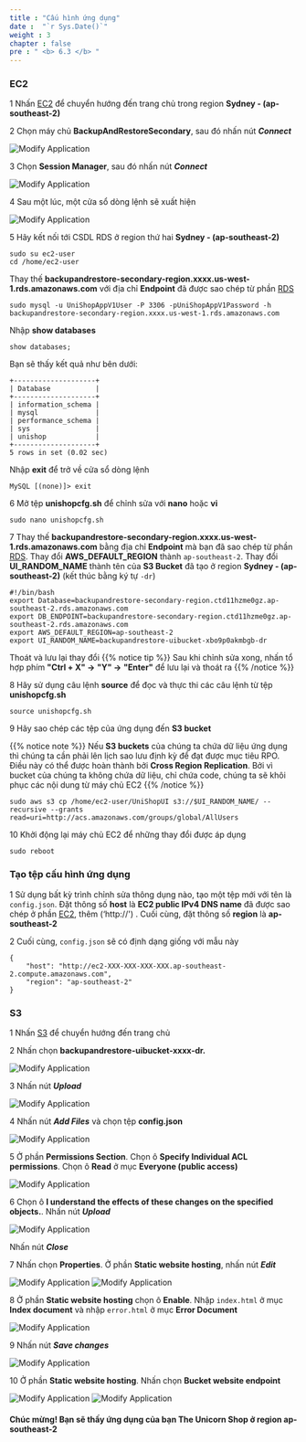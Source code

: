```yaml
---
title : "Cấu hình ứng dụng"
date :  "`r Sys.Date()`" 
weight : 3 
chapter : false
pre : " <b> 6.3 </b> "
---
```


### EC2

1 Nhấn [EC2](https://ap-southeast-2.console.aws.amazon.com/ec2/home?region=ap-southeast-2) để chuyển hướng đến trang chủ trong region **Sydney - (ap-southeast-2)**

2 Chọn máy chủ **BackupAndRestoreSecondary**, sau đó nhấn nút ***Connect***

 ![Modify Application](/images/6.failovertosecondary/31_ModifyApp.png?width=90pc)

3 Chọn **Session Manager**, sau đó nhấn nút ***Connect***

 ![Modify Application](/images/6.failovertosecondary/32_ModifyApp.png?width=90pc)

4 Sau một lúc, một cửa sổ dòng lệnh sẽ xuất hiện

 ![Modify Application](/images/6.failovertosecondary/33_ModifyApp.png?width=90pc)

5 Hãy kết nối tới CSDL RDS ở region thứ hai **Sydney - (ap-southeast-2)**
```
sudo su ec2-user
cd /home/ec2-user
```
Thay thế **backupandrestore-secondary-region.xxxx.us-west-1.rds.amazonaws.com** với địa chỉ **Endpoint** đã được sao chép từ phần [RDS](../6.2-rds/)
```
sudo mysql -u UniShopAppV1User -P 3306 -pUniShopAppV1Password -h backupandrestore-secondary-region.xxxx.us-west-1.rds.amazonaws.com
```
Nhập **show databases**
```
show databases;
```
Bạn sẽ thấy kết quả như bên dưới:
```
+--------------------+
| Database           |
+--------------------+
| information_schema |
| mysql              |
| performance_schema |
| sys                |
| unishop            |
+--------------------+
5 rows in set (0.02 sec)

```
Nhập **exit** để trở về cửa sổ dòng lệnh
```
MySQL [(none)]> exit

```

6 Mở tệp **unishopcfg.sh** để chỉnh sửa với **nano** hoặc **vi**

```
sudo nano unishopcfg.sh

```
7 Thay thế  **backupandrestore-secondary-region.xxxx.us-west-1.rds.amazonaws.com** bằng địa chỉ **Endpoint** mà bạn đã sao chép từ phần [RDS](../6.2-rds/). Thay đổi **AWS_DEFAULT_REGION** thành ```ap-southeast-2```. Thay đổi **UI_RANDOM_NAME** thành tên của **S3 Bucket** đã tạo ở region **Sydney - (ap-southeast-2)** (kết thúc bằng ký tự ```-dr```)

```
#!/bin/bash
export Database=backupandrestore-secondary-region.ctd11hzme0gz.ap-southeast-2.rds.amazonaws.com
export DB_ENDPOINT=backupandrestore-secondary-region.ctd11hzme0gz.ap-southeast-2.rds.amazonaws.com
export AWS_DEFAULT_REGION=ap-southeast-2
export UI_RANDOM_NAME=backupandrestore-uibucket-xbo9p0akmbgb-dr
```
Thoát và lưu lại thay đổi
{{% notice tip %}}
Sau khi chỉnh sửa xong, nhấn tổ hợp phím **"Ctrl + X" ->** **"Y" ->** **"Enter"** để lưu lại và thoát ra
 {{% /notice %}}

8 Hãy sử dụng câu lệnh **source** để đọc và thực thi các câu lệnh từ tệp **unishopcfg.sh**

```
source unishopcfg.sh
```

9 Hãy sao chép các tệp của ứng dụng đến **S3 bucket**

{{% notice note %}}
Nếu **S3 buckets** của chúng ta chứa dữ liệu ứng dụng thì chúng ta cần phải lên lịch sao lưu định kỳ để đạt được mục tiêu RPO. Điều này có thể được hoàn thành bởi **Cross Region Replication**. Bởi vì bucket của chúng ta không chứa dữ liệu, chỉ chứa code, chúng ta sẽ khôi phục các nội dung từ máy chủ EC2
 {{% /notice %}}

```
sudo aws s3 cp /home/ec2-user/UniShopUI s3://$UI_RANDOM_NAME/ --recursive --grants read=uri=http://acs.amazonaws.com/groups/global/AllUsers

```

10 Khởi động lại máy chủ EC2 để những thay đổi được áp dụng

```
sudo reboot
```

### Tạo tệp cấu hình ứng dụng

1 Sử dụng bất kỳ trình chỉnh sửa thông dụng nào, tạo một tệp mới với tên là ```config.json```. Đặt thông số **host** là **EC2 public IPv4 DNS name** đã được sao chép ở  phần [EC2](../6.1-ec2/), thêm  (‘http://') . Cuối cùng, đặt thông số **region** là **ap-southeast-2**

2 Cuối cùng, ```config.json``` sẽ có định dạng giống với mẫu này

```
{
    "host": "http://ec2-XXX-XXX-XXX-XXX.ap-southeast-2.compute.amazonaws.com",
    "region": "ap-southeast-2"
}
```

### S3

1 Nhấn [S3](https://s3.console.aws.amazon.com/s3/home?region=ap-southeast-2#) để chuyển hướng đến trang chủ

2 Nhấn chọn **backupandrestore-uibucket-xxxx-dr.**

 ![Modify Application](/images/6.failovertosecondary/34_ModifyApp.png?width=90pc)

3 Nhấn nút ***Upload***

 ![Modify Application](/images/6.failovertosecondary/35_ModifyApp.png?width=90pc)

4 Nhấn nút ***Add Files*** và chọn tệp **config.json**

 ![Modify Application](/images/6.failovertosecondary/36_ModifyApp.png?width=90pc)

5 Ở phần **Permissions Section**. Chọn ô **Specify Individual ACL permissions**. Chọn ô **Read** ở mục **Everyone (public access)**

 ![Modify Application](/images/6.failovertosecondary/37_ModifyApp.png?width=90pc)

6 Chọn ô **I understand the effects of these changes on the specified objects.**. Nhấn nút ***Upload***

 ![Modify Application](/images/6.failovertosecondary/38_ModifyApp.png?width=90pc)

Nhấn nút ***Close***

7 Nhấn chọn **Properties**. Ở phần **Static website hosting**, nhấn nút ***Edit***

 ![Modify Application](/images/6.failovertosecondary/39_ModifyApp.png?width=90pc)
 ![Modify Application](/images/6.failovertosecondary/40_ModifyApp.png?width=90pc)

8 Ở phần **Static website hosting** chọn ô **Enable**. Nhập ```index.html``` ở mục **Index document** và nhập ```error.html``` ở mục **Error Document**

 ![Modify Application](/images/6.failovertosecondary/41_ModifyApp.png?width=90pc)

9 Nhấn nút ***Save changes***

 ![Modify Application](/images/6.failovertosecondary/42_ModifyApp.png?width=90pc)

10 Ở phần **Static website hosting**. Nhấn chọn **Bucket website endpoint**

 ![Modify Application](/images/6.failovertosecondary/43_ModifyApp.png?width=90pc)
 ![Modify Application](/images/6.failovertosecondary/44_ModifyApp.png?width=90pc)

#### Chúc mừng! Bạn sẽ thấy ứng dụng của bạn The Unicorn Shop ở region ap-southeast-2

